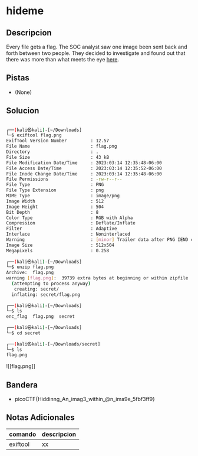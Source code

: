 # hideme

## Descripcion
Every file gets a flag. The SOC analyst saw one image been sent back and forth between two people. They decided to investigate and found out that there was more than what meets the eye [here](https://artifacts.picoctf.net/c/488/flag.png).

## Pistas
* (None)

## Solucion 
```bash
                                                                                
┌──(kali㉿kali)-[~/Downloads]
└─$ exiftool flag.png 
ExifTool Version Number         : 12.57
File Name                       : flag.png
Directory                       : .
File Size                       : 43 kB
File Modification Date/Time     : 2023:03:14 12:35:48-06:00
File Access Date/Time           : 2023:03:14 12:35:52-06:00
File Inode Change Date/Time     : 2023:03:14 12:35:48-06:00
File Permissions                : -rw-r--r--
File Type                       : PNG
File Type Extension             : png
MIME Type                       : image/png
Image Width                     : 512
Image Height                    : 504
Bit Depth                       : 8
Color Type                      : RGB with Alpha
Compression                     : Deflate/Inflate
Filter                          : Adaptive
Interlace                       : Noninterlaced
Warning                         : [minor] Trailer data after PNG IEND chunk
Image Size                      : 512x504
Megapixels                      : 0.258
                                                                                
┌──(kali㉿kali)-[~/Downloads]
└─$ unzip flag.png
Archive:  flag.png
warning [flag.png]:  39739 extra bytes at beginning or within zipfile
  (attempting to process anyway)
   creating: secret/
  inflating: secret/flag.png         
                                                                                
┌──(kali㉿kali)-[~/Downloads]
└─$ ls    
enc_flag  flag.png  secret
      
┌──(kali㉿kali)-[~/Downloads]
└─$ cd secret   
                                                                                
┌──(kali㉿kali)-[~/Downloads/secret]
└─$ ls
flag.png                  
```

![[flag.png]]
## Bandera
* picoCTF{Hiddinng_An_imag3_within_@n_ima9e_5fbf3ff9}

## Notas Adicionales 
|comando|descripcion|
|---|---|
|exiftool|xx|
